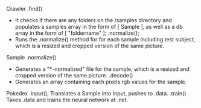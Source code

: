 Crawler
  .find()
  - It checks if there are any folders on the /samples directory and populates a samples array in the form of [ Sample ], as well as a db array in the form of [ "foldername" ];
  .normalize();
  - Runs the .normalize() method for for each sample including test subject, which is a resized and cropped version of the same picture.

Sample
  .normalize()
  - Generates a "*-normalized" file for the sample, which is a resized and cropped version of the same picture.
  .decode()
  - Generates an array containing each pixels rgb values for the sample.

Pokedex
  .input();
  Translates a Sample into Input, pushes to .data.
  .train()
  Takes .data and trains the neural network at .net.